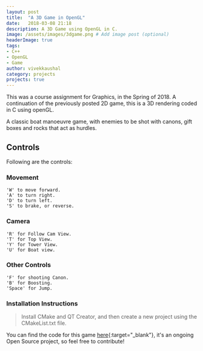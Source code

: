 ```yaml
---
layout: post
title:  "A 3D Game in OpenGL"
date:   2018-03-08 21:18
description: A 3D Game using OpenGL in C.
image: /assets/images/3dgame.png # Add image post (optional)
headerImage: true
tags:
- C++
- OpenGL
- Game
author: vivekkaushal
category: projects
projects: true
---
```

This was a course assignment for Graphics, in the Spring of 2018. A continuation of the previously posted 2D game, this is a 3D rendering coded in C using openGL.

A classic boat manoeuvre game, with enemies to be shot with canons, gift boxes and rocks that act as hurdles.

## Controls
Following are the controls:
### Movement
```
'W' to move forward.
'A' to turn right.
'D' to turn left.
'S' to brake, or reverse.
```
### Camera
```
'R' for Follow Cam View.
'T' for Top View.
'Y' for Tower View.
'U' for Boat view.
```
### Other Controls
```
'F' for shooting Canon.
'B' for Boosting.
'Space' for Jump.
```

### Installation Instructions
> Install CMake and QT Creator, and then create a new project using the CMakeList.txt file.


You can find the code for this game [here][github]{:target="_blank"}, it's an ongoing Open Source project, so feel free to contribute!

[github]: https://github.com/kaushalvivek/OpenGL-3D
